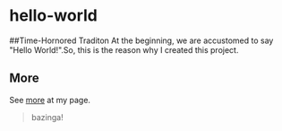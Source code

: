 # hello-world


##Time-Hornored Traditon
 At the beginning, we are accustomed to say "Hello World!".So, this is the reason why I created this project.
 
## More
See [more](http://stone-jay.github.io) at my page.
>bazinga!
